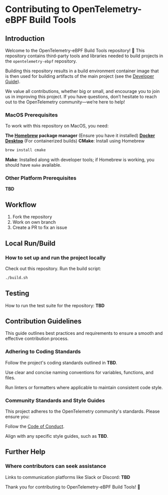  # Contributing to OpenTelemetry-eBPF Build Tools

## Introduction

Welcome to the OpenTelemetry-eBPF Build Tools repository! 🎉
This repository contains third-party tools and libraries needed to build projects in the `opentelemetry-ebpf` repository.

Building this repository results in a build environment container image that is then used for building artifacts of the main project (see the [Developer Guide](https://github.com/open-telemetry/opentelemetry-network/blob/main/docs/developing.md)).

We value all contributions, whether big or small, and encourage you to join us in improving this project. If you have questions, don’t hesitate to reach out to the OpenTelemetry community—we’re here to help!

### MacOS Prerequisites

To work with this repository on MacOS, you need:

**The [Homebrew](https://brew.sh/) package manager** (Ensure you have it installed)
[**Docker Desktop**](https://docs.docker.com/desktop/setup/install/mac-install/) (For containerized builds)
**CMake**: Install using Homebrew
  ```sh
  brew install cmake
  ```
**Make**: Installed along with developer tools; if Homebrew is working, you should have `make` available.

### Other Platform Prerequisites
**TBD**

## Workflow

1. Fork the repository
2. Work on own branch
3. Create a PR to fix an issue

## Local Run/Build

### How to set up and run the project locally
Check out this repository.
Run the build script:
  ```sh
  ./build.sh
  ```

## Testing
How to run the test suite for the repository: **TBD**

## Contribution Guidelines
This guide outlines best practices and requirements to ensure a smooth and effective contribution process.

### Adhering to Coding Standards
Follow the project's coding standards outlined in **TBD**.

Use clear and concise naming conventions for variables, functions, and files.

Run linters or formatters where applicable to maintain consistent code style.

### Community Standards and Style Guides
This project adheres to the OpenTelemetry community's standards. Please ensure you:

Follow the [Code of Conduct](https://github.com/open-telemetry/community/blob/main/code-of-conduct.md).

Align with any specific style guides, such as **TBD**.

## Further Help
### Where contributors can seek assistance
Links to communication platforms like Slack or Discord: **TBD**

Thank you for contributing to OpenTelemetry-eBPF Build Tools! 🎉
